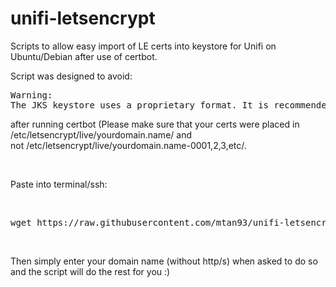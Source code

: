 # unifi-letsencrypt
Scripts to allow easy import of LE certs into keystore for Unifi on Ubuntu/Debian after use of certbot.

<p>Script was designed to avoid:</p>
<pre>Warning:
The JKS keystore uses a proprietary format. It is recommended to migrate to PKCS12 which is an industry standard format using "keytool -importkeystore -srckeystore /var/lib/unifi/keystore -destkeystore /var/lib/unifi/keystore -deststoretype pkcs12".</pre>
<p>after running certbot (Please make sure that your certs were placed in /etc/letsencrypt/live/yourdomain.name/ and not&nbsp;<span>/etc/letsencrypt/live/yourdomain.name-0001,2,3,etc/.</span></p>
<p>&nbsp;</p>
<p>Paste into terminal/ssh:</p>
<p>&nbsp;</p>
<pre>wget&nbsp;https://raw.githubusercontent.com/mtan93/unifi-letsencrypt/master/unifi_le.sh&nbsp;&amp;&amp; chmod +x unifi_le.sh &amp;&amp; ./unifi_le.sh
</pre>
<p>&nbsp;</p>
<p><span>Then simply enter your domain name (without http/s) when asked to do so and the script will do the rest for you :)</span></p>
